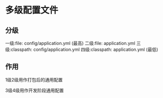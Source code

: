 # 多级配置文件 


## 分级

一级:file: config/application.yml   (最高)
二级:file: application.yml
三级:classpath: config/application.yml
四级:classpath: application.yml     (最低)

## 作用

1级2级用作打包后的通用配置

3级4级用作开发阶段通用配置
